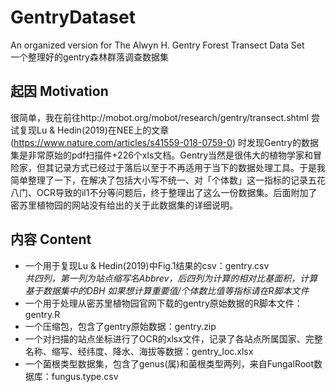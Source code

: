 # GentryDataset
An organized version for The Alwyn H. Gentry Forest Transect Data Set  
一个整理好的gentry森林群落调查数据集

## 起因 Motivation
很简单，我在前往http://mobot.org/mobot/research/gentry/transect.shtml 尝试复现Lu & Hedin(2019)在NEE上的文章 (https://www.nature.com/articles/s41559-018-0759-0) 时发现Gentry的数据集是非常原始的pdf扫描件+226个xls文档。Gentry当然是很伟大的植物学家和冒险家，但其记录方式已经过于落后以至于不再适用于当下的数据处理工具。于是我简单整理了一下，在解决了包括大小写不统一、对「个体数」这一指标的记录五花八门、OCR导致的il1不分等问题后，终于整理出了这么一份数据集。后面附加了密苏里植物园的网站没有给出的关于此数据集的详细说明。

## 内容 Content
- 一个用于复现Lu & Hedin(2019)中Fig.1结果的csv：gentry.csv  
*共四列，第一列为站点缩写名Abbrev，后四列为计算的相对比基面积，计算基于数据集中的DBH*
*如果想计算重要值/个体数比值等指标请在R脚本文件*
- 一个用于处理从密苏里植物园官网下载的gentry原始数据的R脚本文件：gentry.R
- 一个压缩包，包含了gentry原始数据：gentry.zip
- 一个对扫描的站点坐标进行了OCR的xlsx文件，记录了各站点所属国家、完整名称、缩写、经纬度、降水、海拔等数据：gentry_loc.xlsx
- 一个菌根类型数据集，包含了genus(属)和菌根类型两列，来自FungalRoot数据库：fungus.type.csv
